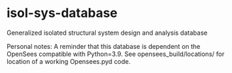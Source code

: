 # isol-sys-database
Generalized isolated structural system design and analysis database

Personal notes:
A reminder that this database is dependent on the OpenSees compatible with Python=3.9.
See opensees_build/locations/ for location of a working Opensees.pyd code.
